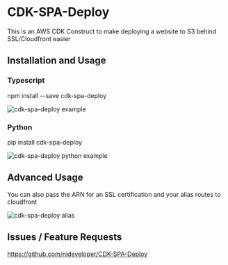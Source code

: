 # CDK-SPA-Deploy

This is an AWS CDK Construct to make deploying a website to S3 behind SSL/Cloudfront easier

## Installation and Usage

### Typescript

npm install --save cdk-spa-deploy

![cdk-spa-deploy example](https://raw.githubusercontent.com/nideveloper/cdk-spa-deploy/master/img/spadeploy.png)

### Python

pip install cdk-spa-deploy

![cdk-spa-deploy python example](https://raw.githubusercontent.com/nideveloper/cdk-spa-deploy/master/img/python.png)

## Advanced Usage

You can also pass the ARN for an SSL certification and your alias routes to cloudfront

![cdk-spa-deploy alias](https://raw.githubusercontent.com/nideveloper/cdk-spa-deploy/master/img/cdkdeploy-alias.png)

## Issues / Feature Requests

https://github.com/nideveloper/CDK-SPA-Deploy
